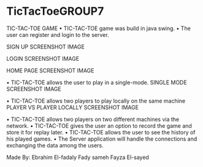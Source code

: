 # TicTacToeGROUP7
TIC-TAC-TOE GAME
•	TIC-TAC-TOE game was build in java swing.
•	The user can register and login to the server.

SIGN UP SCREENSHOT IMAGE
 






LOGIN SCREENSHOT IMAGE
 







HOME PAGE SCREENSHOT IMAGE
 









•	TIC-TAC-TOE allows the user to play in a single-mode.
SINGLE MODE SCREENSHOT IMAGE
 






•	TIC-TAC-TOE allows two players to play locally on the same machine 
PLAYER VS PLAYER LOCALLY SCREENSHOT IMAGE
 







•	TIC-TAC-TOE allows two players on two different machines via the network.
•	TIC-TAC-TOE gives the user an option to record the game and store it for replay later.
•	TIC-TAC-TOE allows the user to see the history of his played games.
•	The Server application will handle the connections and exchanging the data among the users.


Made By:
Ebrahim El-fadaly
Fady sameh
Fayza El-sayed

